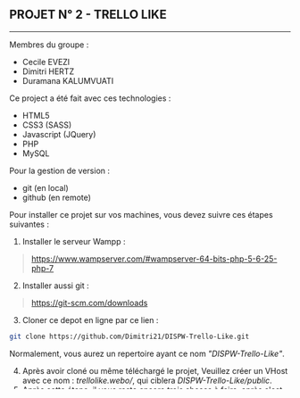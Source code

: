 ## PROJET N° 2  - TRELLO LIKE
___

Membres du groupe : 

* Cecile EVEZI
* Dimitri HERTZ
* Duramana KALUMVUATI

Ce project a été fait avec ces technologies : 

- HTML5
- CSS3 (SASS)
- Javascript (JQuery)
- PHP
- MySQL

Pour la gestion de version : 

- git (en local)
- github (en remote)

Pour installer ce projet sur vos machines, vous devez suivre ces étapes suivantes :

1. Installer le serveur Wampp : 
>https://www.wampserver.com/#wampserver-64-bits-php-5-6-25-php-7

2. Installer aussi git :
>https://git-scm.com/downloads
3. Cloner ce depot en ligne par ce lien :

```sh 
git clone https://github.com/Dimitri21/DISPW-Trello-Like.git
```
Normalement, vous aurez un repertoire ayant ce nom _"DISPW-Trello-Like"_.

4. Après avoir cloné ou même téléchargé le projet, Veuillez créer un VHost avec ce nom : _trellolike.webo/_, qui ciblera _DISPW-Trello-Like/public_.
5. Après cette étape, il vous reste encore trois choses à faire, après c'est bon. Vous devez mettre en place une base de données. Pour cela, vous trouverez un fichier situant dans cet endroit  : _DISPW-Trello-Like/app/sprinto.php_. Vous y trouverez les informations concernant la base de données. A changer ou à utiliser, c'est à vous d'en décider. Donc, vous allez créer sur votre MySQL :
   1. un utilisateur : nom : _..._ et password : _..._
   2. base de données : _..._ en localhost
Après, veuillez renseigner ces informations dans ce fichier _sprinto.php_.
6. Installer _composer_ afin d'éviter les erreurs de autoload :
>https://getcomposer.org/download/ ou https://getcomposer.org/Composer-Setup.exe.
Après avoir installé _composer_ sur vos machine, il vous restera de faire lancer cette commande sur le repertoire du projet : 

```sh
composer install
```
 
7. En fin, veuillez trouver sur ce repertoire _DISPW-Trello-Like/app/Migration_ un fichier nommé _sprinto.sql_ soit _DISPW-Trello-Like/app/Migration/sprinto.sql_. vous allez l'importer sur la base de données que vous venez de créer.
8. Enjoy trellolike sur : http://trellolike.webo/

NB : si vous avez de problème d'installation ou autres, n'hésitez surtout pas de nous écrire sur ce mail :
duramana.kalumvuati@laposte.net.

Nous vous remerçions.
